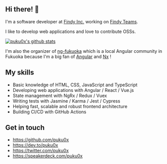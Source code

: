 <!-- ![dog](https://user-images.githubusercontent.com/2607019/88460912-ad113580-ceda-11ea-808e-be9166521092.png) -->

## Hi there! 👋

I'm a software developer at [Findy Inc.](https://findy.co.jp/) working on [Findy Teams](https://findy-teams.com/).

I like to develop web applications and love to contribute OSSs.

<!-- ![ng-fukuoka](https://user-images.githubusercontent.com/2607019/88460860-5e639b80-ceda-11ea-81b3-71abde62bb8b.png) -->

[![puku0x's github stats](https://github-readme-stats.vercel.app/api?username=puku0x&show_icons=true&count_private=true)](https://github.com/anuraghazra/github-readme-stats)

I'm also the organizer of [ng-fukuoka](https://ng-fukuoka.angular.jp/) which is a local Angular community in Fukuoka because I'm a big fan of [Angular](https://angular.io/) and [Nx](https://nx.dev/) !

## My skills

- Basic knowledge of HTML, CSS, JavaScript and TypeScript
- Developing web applications with Angular / React / Vue.js
- State management with NgRx / Redux / Vuex
- Writing tests with Jasmine / Karma / Jest / Cypress
- Helping fast, scalable and robust frontend architecture
- Building CI/CD with GitHub Actions

## Get in touch

- https://github.com/puku0x
- https://dev.to/puku0x
- https://twitter.com/puku0x
- https://speakerdeck.com/puku0x
